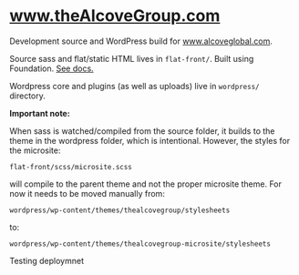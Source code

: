 # www.theAlcoveGroup.com
Development source and WordPress build for www.alcoveglobal.com.

Source sass and flat/static HTML lives in `flat-front/`. Built using Foundation. [See docs.](flat-front)

Wordpress core and plugins (as well as uploads) live in `wordpress/` directory.

**Important note:**

When sass is watched/compiled from the source folder, it builds to the theme in the wordpress folder, which is intentional. However, the styles for the microsite:

`flat-front/scss/microsite.scss`

will compile to the parent theme and not the proper microsite theme. For now it needs to be moved manually from:

`wordpress/wp-content/themes/thealcovegroup/stylesheets`

to:

`wordpress/wp-content/themes/thealcovegroup-microsite/stylesheets`

Testing deploymnet
